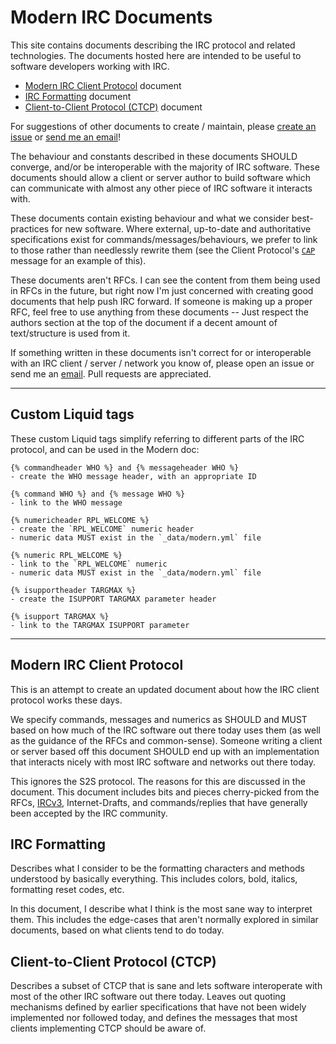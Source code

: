 # Modern IRC Documents

This site contains documents describing the IRC protocol and related technologies. The documents hosted here are intended to be useful to software developers working with IRC.

* [Modern IRC Client Protocol](http://modern.ircdocs.horse/) document
* [IRC Formatting](http://modern.ircdocs.horse/formatting.html) document
* [Client-to-Client Protocol (CTCP)](http://modern.ircdocs.horse/ctcp.html) document

For suggestions of other documents to create / maintain, please [create an issue](https://github.com/ircdocs/modern-irc/issues) or [send me an email](mailto:daniel@danieloaks.net)!

The behaviour and constants described in these documents SHOULD converge, and/or be interoperable with the majority of IRC software. These documents should allow a client or server author to build software which can communicate with almost any other piece of IRC software it interacts with.

These documents contain existing behaviour and what we consider best-practices for new software. Where external, up-to-date and authoritative specifications exist for commands/messages/behaviours, we prefer to link to those rather than needlessly rewrite them (see the Client Protocol's [`CAP`](http://modern.ircdocs.horse/#cap-message) message for an example of this).

These documents aren't RFCs. I can see the content from them being used in RFCs in the future, but right now I'm just concerned with creating good documents that help push IRC forward. If someone is making up a proper RFC, feel free to use anything from these documents -- Just respect the authors section at the top of the document if a decent amount of text/structure is used from it.

If something written in these documents isn't correct for or interoperable with an IRC client / server / network you know of, please open an issue or send me an [email](mailto:daniel@danieloaks.net). Pull requests are appreciated.

---


## Custom Liquid tags

These custom Liquid tags simplify referring to different parts of the IRC protocol, and can be used in the Modern doc:

    {% commandheader WHO %} and {% messageheader WHO %}
    - create the WHO message header, with an appropriate ID

    {% command WHO %} and {% message WHO %}
    - link to the WHO message

    {% numericheader RPL_WELCOME %}
    - create the `RPL_WELCOME` numeric header
    - numeric data MUST exist in the `_data/modern.yml` file

    {% numeric RPL_WELCOME %}
    - link to the `RPL_WELCOME` numeric
    - numeric data MUST exist in the `_data/modern.yml` file

    {% isupportheader TARGMAX %}
    - create the ISUPPORT TARGMAX parameter header

    {% isupport TARGMAX %}
    - link to the TARGMAX ISUPPORT parameter


---


## Modern IRC Client Protocol

This is an attempt to create an updated document about how the IRC client protocol works these days.

We specify commands, messages and numerics as SHOULD and MUST based on how much of the IRC software out there today uses them (as well as the guidance of the RFCs and common-sense). Someone writing a client or server based off this document SHOULD end up with an implementation that interacts nicely with most IRC software and networks out there today.

This ignores the S2S protocol. The reasons for this are discussed in the document. This document includes bits and pieces cherry-picked from the RFCs, [IRCv3](http://ircv3.net/), Internet-Drafts, and commands/replies that have generally been accepted by the IRC community.


## IRC Formatting

Describes what I consider to be the formatting characters and methods understood by basically everything. This includes colors, bold, italics, formatting reset codes, etc.

In this document, I describe what I think is the most sane way to interpret them. This includes the edge-cases that aren't normally explored in similar documents, based on what clients tend to do today.


## Client-to-Client Protocol (CTCP)

Describes a subset of CTCP that is sane and lets software interoperate with most of the other IRC software out there today. Leaves out quoting mechanisms defined by earlier specifications that have not been widely implemented nor followed today, and defines the messages that most clients implementing CTCP should be aware of.
